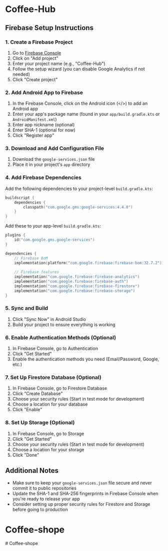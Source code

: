 # Coffee-Hub

## Firebase Setup Instructions

### 1. Create a Firebase Project
1. Go to [Firebase Console](https://console.firebase.google.com/)
2. Click on "Add project"
3. Enter your project name (e.g., "Coffee-Hub")
4. Follow the setup wizard (you can disable Google Analytics if not needed)
5. Click "Create project"

### 2. Add Android App to Firebase
1. In the Firebase Console, click on the Android icon (</>) to add an Android app
2. Enter your app's package name (found in your `app/build.gradle.kts` or `AndroidManifest.xml`)
3. Enter app nickname (optional)
4. Enter SHA-1 (optional for now)
5. Click "Register app"

### 3. Download and Add Configuration File
1. Download the `google-services.json` file
2. Place it in your project's `app` directory

### 4. Add Firebase Dependencies
Add the following dependencies to your project-level `build.gradle.kts`:
```kotlin
buildscript {
    dependencies {
        classpath("com.google.gms:google-services:4.4.0")
    }
}
```

Add these to your app-level `build.gradle.kts`:
```kotlin
plugins {
    id("com.google.gms.google-services")
}

dependencies {
    // Firebase BoM
    implementation(platform("com.google.firebase:firebase-bom:32.7.2"))
    
    // Firebase features
    implementation("com.google.firebase:firebase-analytics")
    implementation("com.google.firebase:firebase-auth")
    implementation("com.google.firebase:firebase-firestore")
    implementation("com.google.firebase:firebase-storage")
}
```

### 5. Sync and Build
1. Click "Sync Now" in Android Studio
2. Build your project to ensure everything is working

### 6. Enable Authentication Methods (Optional)
1. In Firebase Console, go to Authentication
2. Click "Get Started"
3. Enable the authentication methods you need (Email/Password, Google, etc.)

### 7. Set Up Firestore Database (Optional)
1. In Firebase Console, go to Firestore Database
2. Click "Create Database"
3. Choose your security rules (Start in test mode for development)
4. Choose a location for your database
5. Click "Enable"

### 8. Set Up Storage (Optional)
1. In Firebase Console, go to Storage
2. Click "Get Started"
3. Choose your security rules (Start in test mode for development)
4. Choose a location for your storage
5. Click "Done"

## Additional Notes
- Make sure to keep your `google-services.json` file secure and never commit it to public repositories
- Update the SHA-1 and SHA-256 fingerprints in Firebase Console when you're ready to release your app
- Consider setting up proper security rules for Firestore and Storage before going to production
# Coffee-shope
#   C o f f e e - s h o p e  
 